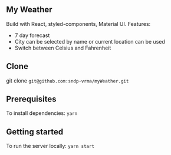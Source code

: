 ## My Weather

Build with React, styled-components, Material UI.
Features:
* 7 day forecast
* City can be selected by name or current location can be used
* Switch between Celsius and Fahrenheit

## Clone

git clone ```git@github.com:sndp-vrma/myWeather.git```


## Prerequisites

To install dependencies: ```yarn```

## Getting started

To run the server locally: ```yarn start```


